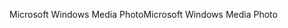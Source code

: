 <span data-ttu-id="d7837-101">Microsoft Windows Media Photo</span><span class="sxs-lookup"><span data-stu-id="d7837-101">Microsoft Windows Media Photo</span></span>